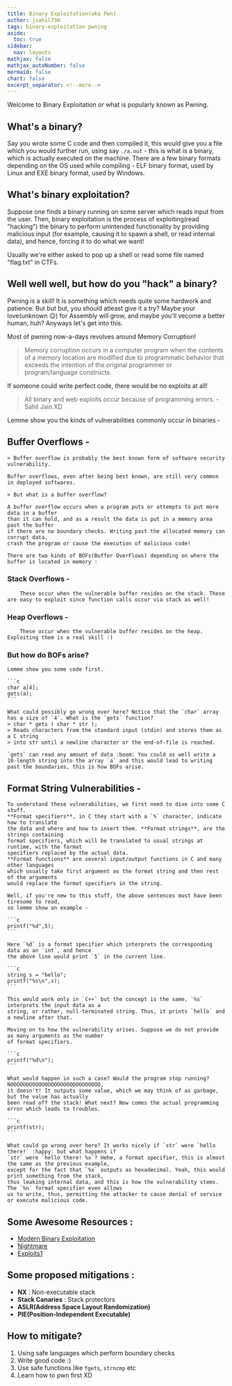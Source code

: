 ```yaml
---
title: Binary Exploitation(aka Pwn)
author: jsahil730
tags: binary-exploitation pwning
aside:
  toc: true
sidebar:
  nav: layouts
mathjax: false
mathjax_autoNumber: false
mermaid: false
chart: false
excerpt_separator: <!--more-->
---
```


Welcome to Binary Exploitation or what is popularly known as Pwning.

## What's a binary?

Say you wrote some C code and then compiled it,
this would give you a file which you would further run, using say `./a.out` - this is
what is a binary, which is actually executed on the machine. There are a few binary
formats depending on the OS used while compiling - ELF binary format, used by Linux
and EXE binary format, used by Windows.

## What's binary exploitation?

Suppose one finds a binary running
on some server which reads input from the user. Then, binary exploitation is the process of
exploiting(read "hacking") the binary to perform unintended
functionality by providing malicious input (for example, causing it to
spawn a shell, or read internal data), and hence, forcing it to do what we want!

Usually we're either asked to pop up a shell or read some file named "flag.txt" in CTFs.

## Well well well, but how do you "hack" a binary?

Pwning is a skill! It is something which needs quite some hardwork and patience. But but but,
you should atleast give it a try? Maybe your love(unknown :wink:) for Assembly will grow,
and maybe you'll vecome a better human, huh? Anyways let's get into this.

Most of pwning now-a-days revolves around Memory Corruption!
> Memory corruption occurs in a computer program when the contents of a memory
> location are modified due to programmatic behavior that exceeds the intention
> of the original programmer or program/language constructs.

If someone could write perfect code, there would be no exploits at all!

> All binary and web exploits occur because of programming errors.
> \- Sahil Jain XD

Lemme show you the kinds of vulnerabilities commonly occur in binaries -

## Buffer Overflows -
    > Buffer overflow is probably the best known form of software security vulnerability.

    Buffer overflows, even after being best known, are still very common in deployed softwares.

    > But what is a buffer overflow?

    A buffer overflow occurs when a program puts or attempts to put more data in a buffer
    than it can hold, and as a result the data is put in a memory area past the buffer
    if there are no boundary checks. Writing past the allocated memory can corrupt data,
    crash the program or cause the execution of malicious code!  

    There are two kinds of BOFs(Buffer OverFlows) depending on where the buffer is located in memory :

  ### Stack Overflows -  
        These occur when the vulnerable buffer resides on the stack. These are easy to exploit since function calls occur via stack as well!
  ### Heap Overflows -  
        These occur when the vulnerable buffer resides on the heap. Exploiting them is a real skill :)

  ### But how do BOFs arise?
    Lemme show you some code first.

    ```c
    char a[4];
    gets(a);
    ```

    What could possibly go wrong over here? Notice that the `char` array has a size of `4`. What is the `gets` function?
    > char * gets ( char * str );  
    > Reads characters from the standard input (stdin) and stores them as a C string
    > into str until a newline character or the end-of-file is reached.

    `gets` can read any amount of data :boom: You could as well write a 10-length string into the array `a` and this would lead to writing past the boundaries, this is how BOFs arise.

## Format String Vulnerabilities -  
    To understand these vulnerabilities, we first need to dive into some C stuff.  
    **Format specifiers**, in C they start with a `%` character, indicate how to translate 
    the data and where and how to insert them. **Format strings**, are the strings containing
    format specifiers, which will be translated to usual strings at runtime, with the format
    specifiers replaced by the actual data.
    **Format functions** are several input/output functions in C and many other languages
    which usually take first argument as the format string and then rest of the arguments
    would replace the format specifiers in the string.

    Well, if you're new to this stuff, the above sentences must have been tiresome to read,
    so lemme show an example -

    ```c
    printf("%d",5);
    ```

    Here `%d` is a format specifier which interprets the corresponding data as an `int`, and hence
    the above line would print `5` in the current line.

    ```c
    string s = "hello";
    printf("%s\n",s);
    ```

    This would work only in `C++` but the concept is the same, `%s` interprets the input data as a
    string, or rather, null-terminated string. Thus, it prints `hello` and a newline after that.

    Moving on to how the vulnerability arises. Suppose we do not provide as many arguments as the number
    of format specifiers.

    ```c
    printf("%d\n");
    ```

    What would happen in such a case? Would the program stop running? NOOOOOOOOOOOOOOOOOOOOOOOOOOOOO,
    it doesn't! It outputs some value, which we may think of as garbage, but the value has actually
    been read off the stack! What next? Now comes the actual programming error which leads to troubles.

    ```c
    printf(str);
    ```

    What could go wrong over here? It works nicely if `str` were `hello there!` :happy: but what happens if
    `str` were `hello there! %x`? Hehe, a format specifier, this is almost the same as the previous example,
    except for the fact that `%x` outputs as hexadecimal. Yeah, this would print something from the stack,
    thus leaking internal data, and this is how the vulnerability stems. The `%n` format specifier even allows
    us to write, thus, permitting the attacker to cause denial of service or execute malicious code.

## Some Awesome Resources :

- [Modern Binary Exploitation](http://security.cs.rpi.edu/courses/binexp-spring2015/)
- [Nightmare](https://guyinatuxedo.github.io/)
- [Exploits1](http://opensecuritytraining.info/Exploits1.html)

## Some proposed mitigations :

- **NX** : Non-executable stack
- **Stack Canaries** : Stack protectors
- **ASLR(Address Space Layout Randomization)**
- **PIE(Position-Independent Executable)**

## How to mitigate?

1. Using safe languages which perform boundary checks
2. Write good code :)
3. Use safe functions like `fgets`, `strncmp` etc
4. Learn how to pwn first XD
